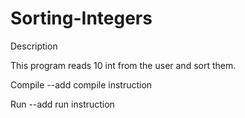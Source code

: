 # Sorting-Integers

Description

This program reads 10 int from the user and sort them.

Compile
--add compile instruction

Run
--add run instruction



